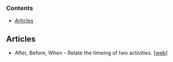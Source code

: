 ### Contents
* [Articles](#articles)

## Articles
* After, Before, When - Relate the timeing of two activities. [[web][abw]]

[abw]: http://www.grammar-quizzes.com/8-5.html
